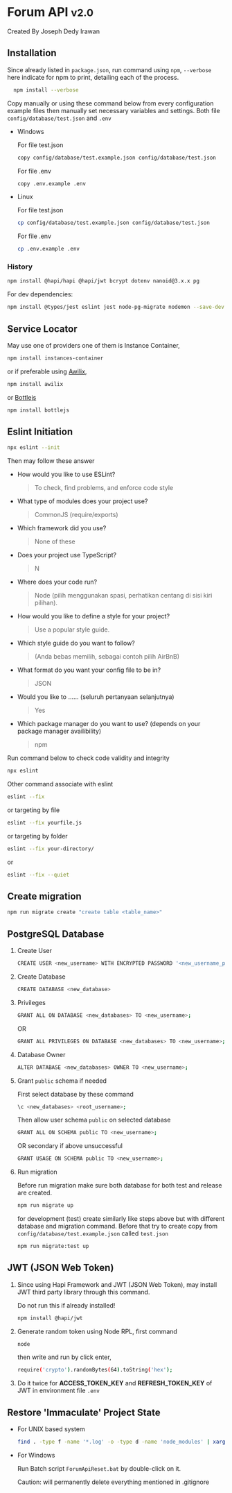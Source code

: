 # Forum API <small>v2.0</small>

Created By Joseph Dedy Irawan

## Installation

Since already listed in ```package.json```, run command using ```npm```, ```--verbose``` here indicate for npm to print, detailing each of the process.

```bash
  npm install --verbose
```

Copy manually or using these command below from every configuration example files then manually set necessary variables and settings.
Both file ```config/database/test.json``` and ```.env```

- Windows

  For file test.json

  ```bash
  copy config/database/test.example.json config/database/test.json
  ```

  For file .env

  ```bash
  copy .env.example .env
  ```

- Linux

  For file test.json

  ```bash
  cp config/database/test.example.json config/database/test.json
  ```

  For file .env

  ```bash
  cp .env.example .env
  ```

### History

```bash
npm install @hapi/hapi @hapi/jwt bcrypt dotenv nanoid@3.x.x pg
```

For dev dependencies:

```bash
npm install @types/jest eslint jest node-pg-migrate nodemon --save-dev
```

## Service Locator

May use one of providers one of them is Instance Container,
```bash
npm install instances-container
```

or if preferable using  [Awilix](https://github.com/jeffijoe/awilix),

```bash
npm install awilix
```

or [Bottlejs](https://github.com/young-steveo/bottlejs)

```bash
npm install bottlejs
```

## Eslint Initiation

```bash
npx eslint --init
```

Then may follow these answer

- How would you like to use ESLint?
  > To check, find problems, and enforce code style
- What type of modules does your project use?
  > CommonJS (require/exports)
- Which framework did you use?
  > None of these
- Does your project use TypeScript?
  > N
- Where does your code run?
  > Node (pilih menggunakan spasi, perhatikan centang di sisi kiri pilihan).
- How would you like to define a style for your project?
  > Use a popular style guide.
- Which style guide do you want to follow?
  > (Anda bebas memilih, sebagai contoh pilih AirBnB)
- What format do you want your config file to be in?
  > JSON
- Would you like to …… (seluruh pertanyaan selanjutnya)
  > Yes
- Which package manager do you want to use? (depends on your package manager availibility)
  > npm

Run command below to check code validity and integrity

```bash
npx eslint
```

Other command associate with eslint

```bash
eslint --fix
```

or targeting by file

```bash
eslint --fix yourfile.js
```

or targeting by folder

```bash
eslint --fix your-directory/
```

or

```bash
eslint --fix --quiet
```

## Create migration

```bash
npm run migrate create "create table <table_name>"
```

## PostgreSQL Database

1. Create User

    ```bash
    CREATE USER <new_username> WITH ENCRYPTED PASSWORD '<new_username_password>';
    ```

2. Create Database

    ```bash
    CREATE DATABASE <new_database>
    ```

3. Privileges

    ```bash
    GRANT ALL ON DATABASE <new_databases> TO <new_username>;
    ```

   OR

    ```bash
    GRANT ALL PRIVILEGES ON DATABASE <new_databases> TO <new_username>;
    ```

4. Database Owner

    ```bash
    ALTER DATABASE <new_databases> OWNER TO <new_username>;
    ```

5. Grant ```public``` schema if needed

   First select database by these command

    ```bash
    \c <new_databases> <root_username>;
    ```

   Then allow user schema ```public``` on selected database

    ```bash
    GRANT ALL ON SCHEMA public TO <new_username>;
    ```

   OR secondary if above unsuccessful

    ```bash
    GRANT USAGE ON SCHEMA public TO <new_username>;
    ```

6. Run migration

   Before run migration make sure both database for both test and release are created.

   ```bash
   npm run migrate up
   ```

   for development (test) create similarly like steps above but with different database and migration command. Before that try to create copy from ```config/database/test.example.json``` called ```test.json```

    ```bash
   npm run migrate:test up
    ```

## JWT (JSON Web Token)

1. Since using Hapi Framework and JWT (JSON Web Token), may install JWT third party library through this command.

   Do not run this if already installed!

    ```bash
    npm install @hapi/jwt
    ```

2. Generate random token using Node RPL, first command

    ```bash
    node
    ```

   then write and run by click enter,

    ```bash
    require('crypto').randomBytes(64).toString('hex');
    ```

3. Do it twice for **ACCESS_TOKEN_KEY** and **REFRESH_TOKEN_KEY** of JWT in environment file ```.env```

## Restore 'Immaculate' Project State

- For UNIX based system

  ```bash
  find . -type f -name '*.log' -o -type d -name 'node_modules' | xargs git clean -ff
  ```

- For Windows
  
  Run Batch script ```ForumApiReset.bat``` by double-click on it.
  
  Caution: will permanently delete everything mentioned in .gitignore
